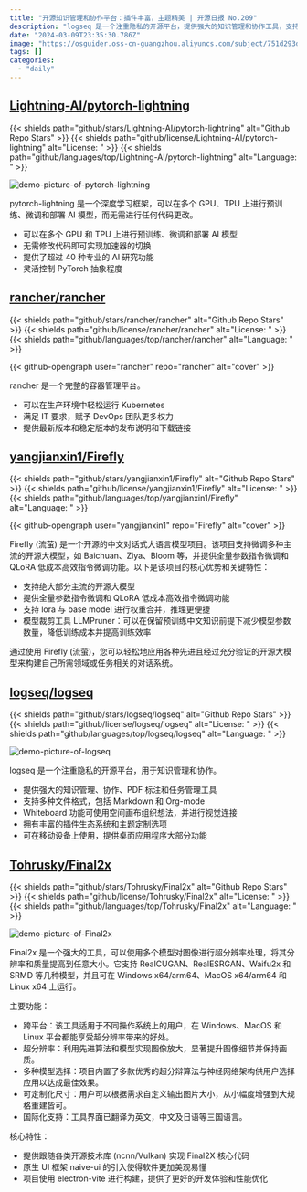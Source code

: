 ```yaml
---
title: "开源知识管理和协作平台：插件丰富，主题精美 | 开源日报 No.209"
description: "logseq 是一个注重隐私的开源平台，提供强大的知识管理和协作工具，支持多种文件格式，包括 Markdown 和 Org-mode，拥有 Whiteboard 功能和丰富的插件生态系统，可在移动设备上使用。是一个功能强大且多样化的知识管理工具，适合有协作需求的用户使用。"
date: "2024-03-09T23:35:30.786Z"
image: "https://osguider.oss-cn-guangzhou.aliyuncs.com/subject/751d293d940e7d08a4049e6004a91e52.png"
tags: []
categories:
  - "daily"
---
```


## [Lightning-AI/pytorch-lightning](https://github.com/Lightning-AI/pytorch-lightning)

{{< shields path="github/stars/Lightning-AI/pytorch-lightning" alt="Github Repo Stars" >}} {{< shields path="github/license/Lightning-AI/pytorch-lightning" alt="License: " >}} {{< shields path="github/languages/top/Lightning-AI/pytorch-lightning" alt="Language: " >}}

![demo-picture-of-pytorch-lightning](https://picgo-daily.oss-cn-guangzhou.aliyuncs.com/picgo-daily/2024/abae5f01bc5637bebb63b3c261cc7ca7.png)

pytorch-lightning 是一个深度学习框架，可以在多个 GPU、TPU 上进行预训练、微调和部署 AI 模型，而无需进行任何代码更改。

- 可以在多个 GPU 和 TPU 上进行预训练、微调和部署 AI 模型
- 无需修改代码即可实现加速器的切换
- 提供了超过 40 种专业的 AI 研究功能
- 灵活控制 PyTorch 抽象程度
  
## [rancher/rancher](https://github.com/rancher/rancher)

{{< shields path="github/stars/rancher/rancher" alt="Github Repo Stars" >}} {{< shields path="github/license/rancher/rancher" alt="License: " >}} {{< shields path="github/languages/top/rancher/rancher" alt="Language: " >}}

{{< github-opengraph user="rancher" repo="rancher" alt="cover" >}}

rancher 是一个完整的容器管理平台。

- 可以在生产环境中轻松运行 Kubernetes
- 满足 IT 要求，赋予 DevOps 团队更多权力
- 提供最新版本和稳定版本的发布说明和下载链接
  
## [yangjianxin1/Firefly](https://github.com/yangjianxin1/Firefly)

{{< shields path="github/stars/yangjianxin1/Firefly" alt="Github Repo Stars" >}} {{< shields path="github/license/yangjianxin1/Firefly" alt="License: " >}} {{< shields path="github/languages/top/yangjianxin1/Firefly" alt="Language: " >}}

{{< github-opengraph user="yangjianxin1" repo="Firefly" alt="cover" >}}

Firefly (流萤) 是一个开源的中文对话式大语言模型项目。该项目支持微调多种主流的开源大模型，如 Baichuan、Ziya、Bloom 等，并提供全量参数指令微调和 QLoRA 低成本高效指令微调功能。以下是该项目的核心优势和关键特性：

- 支持绝大部分主流的开源大模型
- 提供全量参数指令微调和 QLoRA 低成本高效指令微调功能
- 支持 lora 与 base model 进行权重合并，推理更便捷
- 模型裁剪工具 LLMPruner：可以在保留预训练中文知识前提下减少模型参数数量，降低训练成本并提高训练效率

通过使用 Firefly (流萤)，您可以轻松地应用各种先进且经过充分验证的开源大模型来构建自己所需领域或任务相关的对话系统。
  
## [logseq/logseq](https://github.com/logseq/logseq)

{{< shields path="github/stars/logseq/logseq" alt="Github Repo Stars" >}} {{< shields path="github/license/logseq/logseq" alt="License: " >}} {{< shields path="github/languages/top/logseq/logseq" alt="Language: " >}}

![demo-picture-of-logseq](https://static.osguider.com/subject/github/logseq/logseq/a10c8717f65b4103baff54c9267b3c35.gif)

logseq 是一个注重隐私的开源平台，用于知识管理和协作。

- 提供强大的知识管理、协作、PDF 标注和任务管理工具
- 支持多种文件格式，包括 Markdown 和 Org-mode
- Whiteboard 功能可使用空间画布组织想法，并进行视觉连接
- 拥有丰富的插件生态系统和主题定制选项
- 可在移动设备上使用，提供桌面应用程序大部分功能
  
## [Tohrusky/Final2x](https://github.com/Tohrusky/Final2x)

{{< shields path="github/stars/Tohrusky/Final2x" alt="Github Repo Stars" >}} {{< shields path="github/license/Tohrusky/Final2x" alt="License: " >}} {{< shields path="github/languages/top/Tohrusky/Final2x" alt="Language: " >}}

![demo-picture-of-Final2x](https://picgo-daily.oss-cn-guangzhou.aliyuncs.com/picgo-daily/2023/22a158c552d72211700fa536038b5c0c.png)

Final2x 是一个强大的工具，可以使用多个模型对图像进行超分辨率处理，将其分辨率和质量提高到任意大小。它支持 RealCUGAN、RealESRGAN、Waifu2x 和 SRMD 等几种模型，并且可在 Windows x64/arm64、MacOS x64/arm64 和 Linux x64 上运行。

主要功能：

- 跨平台：该工具适用于不同操作系统上的用户，在 Windows、MacOS 和 Linux 平台都能享受超分辨率带来的好处。
- 超分辨率：利用先进算法和模型实现图像放大，显著提升图像细节并保持画质。
- 多种模型选择：项目内置了多款优秀的超分辩算法与神经网络架构供用户选择应用以达成最佳效果。
- 可定制化尺寸：用户可以根据需求自定义输出图片大小，从小幅度增强到大规格重建皆可。
- 国际化支持：工具界面已翻译为英文，中文及日语等三国语言。

核心特性：

- 提供跟随各类开源技术库 (ncnn/Vulkan) 实现 Final2X 核心代码
- 原生 UI 框架 naive-ui 的引入使得软件更加美观易懂
- 项目使用 electron-vite 进行构建，提供了更好的开发体验和性能优化
  
